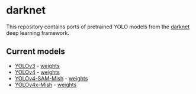 # darknet

This repository contains ports of pretrained YOLO models from the [darknet](https://github.com/AlexeyAB/darknet) deep learning framework.

## Current models

- [YOLOv3](https://pjreddie.com/darknet/yolo/) - [weights](https://pjreddie.com/media/files/yolov3.weights)
- [YOLOv4](https://github.com/AlexeyAB/darknet/wiki/YOLOv4-model-zoo) - [weights](https://drive.google.com/open?id=1L-SO373Udc9tPz5yLkgti5IAXFboVhUt)
- [YOLOv4-SAM-Mish](https://github.com/AlexeyAB/darknet/wiki/YOLOv4-model-zoo) - [weights](https://drive.google.com/open?id=1wK66ga9YgtjGNSm9fpouJn2GaDxa7SfT)
- [YOLOv4x-Mish](https://github.com/AlexeyAB/darknet) - [weights](https://github.com/AlexeyAB/darknet/releases/download/darknet_yolo_v4_pre/yolov4x-mish.weights)
